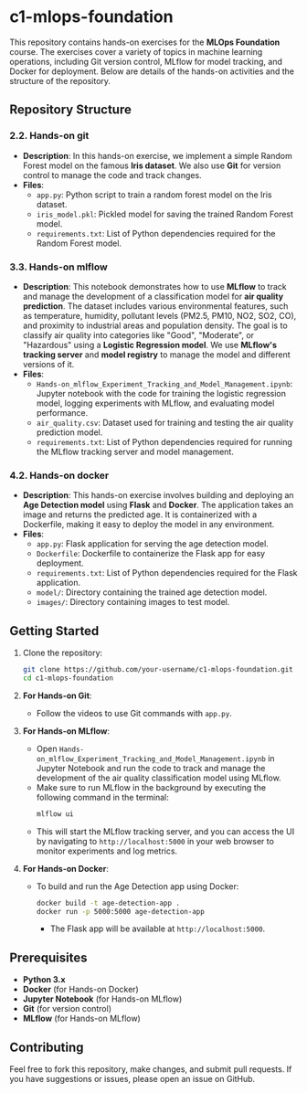 
# c1-mlops-foundation

This repository contains hands-on exercises for the **MLOps Foundation** course. The exercises cover a variety of topics in machine learning operations, including Git version control, MLflow for model tracking, and Docker for deployment. Below are details of the hands-on activities and the structure of the repository.

## Repository Structure

### 2.2. Hands-on git
- **Description**: In this hands-on exercise, we implement a simple Random Forest model on the famous **Iris dataset**. We also use **Git** for version control to manage the code and track changes.
- **Files**:
  - `app.py`: Python script to train a random forest model on the Iris dataset.
  - `iris_model.pkl`: Pickled model for saving the trained Random Forest model.
  - `requirements.txt`: List of Python dependencies required for the Random Forest model.

### 3.3. Hands-on mlflow
- **Description**: This notebook demonstrates how to use **MLflow** to track and manage the development of a classification model for **air quality prediction**. The dataset includes various environmental features, such as temperature, humidity, pollutant levels (PM2.5, PM10, NO2, SO2, CO), and proximity to industrial areas and population density. The goal is to classify air quality into categories like "Good", "Moderate", or "Hazardous" using a **Logistic Regression model**. We use **MLflow's tracking server** and **model registry** to manage the model and different versions of it.
- **Files**:
  - `Hands-on_mlflow_Experiment_Tracking_and_Model_Management.ipynb`: Jupyter notebook with the code for training the logistic regression model, logging experiments with MLflow, and evaluating model performance.
  - `air_quality.csv`: Dataset used for training and testing the air quality prediction model.
  - `requirements.txt`: List of Python dependencies required for running the MLflow tracking server and model management.

### 4.2. Hands-on docker
- **Description**: This hands-on exercise involves building and deploying an **Age Detection model** using **Flask** and **Docker**. The application takes an image and returns the predicted age. It is containerized with a Dockerfile, making it easy to deploy the model in any environment.
- **Files**:
  - `app.py`: Flask application for serving the age detection model.
  - `Dockerfile`: Dockerfile to containerize the Flask app for easy deployment.
  - `requirements.txt`: List of Python dependencies required for the Flask application.
  - `model/`: Directory containing the trained age detection model.
  - `images/`: Directory containing images to test model.

## Getting Started

1. Clone the repository:
   ```bash
   git clone https://github.com/your-username/c1-mlops-foundation.git
   cd c1-mlops-foundation
   ```

2. **For Hands-on Git**:
   - Follow the videos to use Git commands with `app.py`.

3. **For Hands-on MLflow**:
   - Open `Hands-on_mlflow_Experiment_Tracking_and_Model_Management.ipynb` in Jupyter Notebook and run the code to track and manage the development of the air quality classification model using MLflow.
   - Make sure to run MLflow in the background by executing the following command in the terminal:
     ```bash
     mlflow ui
     ```
   - This will start the MLflow tracking server, and you can access the UI by navigating to `http://localhost:5000` 
     in your web browser to monitor experiments and log metrics.


4. **For Hands-on Docker**:
   - To build and run the Age Detection app using Docker:
     ```bash
     docker build -t age-detection-app .
     docker run -p 5000:5000 age-detection-app
     ```
     - The Flask app will be available at `http://localhost:5000`.

## Prerequisites

- **Python 3.x**
- **Docker** (for Hands-on Docker)
- **Jupyter Notebook** (for Hands-on MLflow)
- **Git** (for version control)
- **MLflow** (for Hands-on MLflow)

## Contributing

Feel free to fork this repository, make changes, and submit pull requests. If you have suggestions or issues, please open an issue on GitHub.
